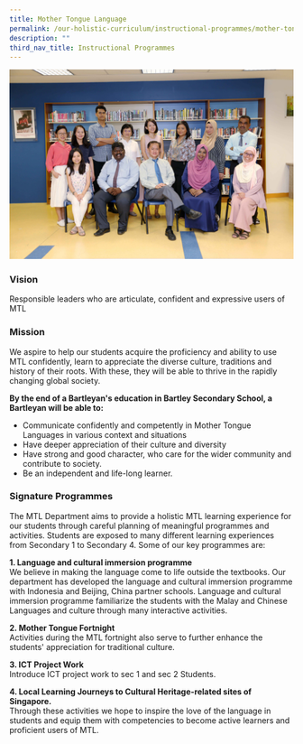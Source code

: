 ```yaml
---
title: Mother Tongue Language
permalink: /our-holistic-curriculum/instructional-programmes/mother-tongue-language/
description: ""
third_nav_title: Instructional Programmes
---
```

![](/images/MOTHER-TONGUE-Formal.jpg)

### Vision
Responsible leaders who are articulate, confident and expressive users of MTL

### Mission
We aspire to help our students acquire the proficiency and ability to use MTL confidently, learn to appreciate the diverse culture, traditions and history of their roots. With these, they will be able to thrive in the rapidly changing global society.

**By the end of a Bartleyan's education in Bartley Secondary School, a Bartleyan will be able to:**

* Communicate confidently and competently in Mother Tongue Languages in various context and situations 
* Have deeper appreciation of their culture and diversity 
* Have strong and good character, who care for the wider community and contribute to society. 
* Be an independent and life-long learner.

### Signature Programmes
The MTL Department aims to provide a holistic MTL learning experience for our students through careful planning of meaningful programmes and activities. Students are exposed to many different learning experiences from Secondary 1 to Secondary 4. Some of our key programmes are:

**1. Language and cultural immersion programme** <br>
We believe in making the language come to life outside the textbooks. Our department has developed the language and cultural immersion programme with Indonesia and Beijing, China partner schools. Language and cultural immersion programme familiarize the students with the Malay and Chinese Languages and culture through many interactive activities. 

**2. Mother Tongue Fortnight** <br>
Activities during the MTL fortnight also serve to further enhance the students' appreciation for traditional culture. 

**3. ICT Project Work** <br>
Introduce ICT project work to sec 1 and sec 2 Students. 

**4. Local Learning Journeys to Cultural Heritage-related sites of Singapore.** <br>
Through these activities we hope to inspire the love of the language in students and equip them with competencies to become active learners and proficient users of MTL.
